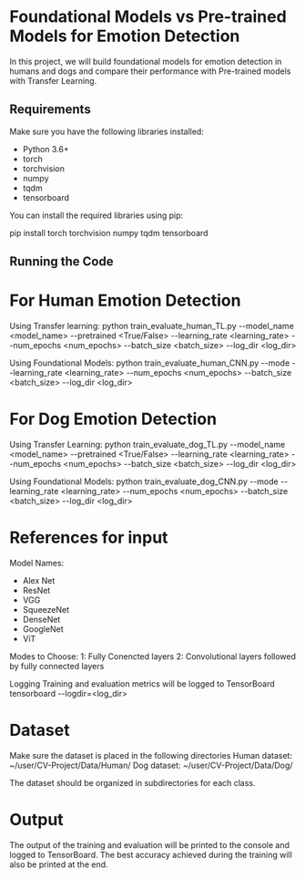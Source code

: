# Foundational Models vs Pre-trained Models for Emotion Detection
In this project, we will build foundational models for emotion detection in humans and dogs and compare their performance with Pre-trained models with Transfer Learning.

## Requirements

Make sure you have the following libraries installed:

- Python 3.6+
- torch
- torchvision
- numpy
- tqdm
- tensorboard


You can install the required libraries using pip:

pip install torch torchvision numpy tqdm tensorboard


## Running the Code

# For Human Emotion Detection

Using Transfer learning:
python train_evaluate_human_TL.py --model_name <model_name> --pretrained <True/False> --learning_rate <learning_rate> --num_epochs <num_epochs> --batch_size <batch_size> --log_dir <log_dir>

Using Foundational Models:
python train_evaluate_human_CNN.py --mode <mode> --learning_rate <learning_rate> --num_epochs <num_epochs> --batch_size <batch_size> --log_dir <log_dir>

# For Dog Emotion Detection

Using Transfer Learning:
python train_evaluate_dog_TL.py --model_name <model_name> --pretrained <True/False> --learning_rate <learning_rate> --num_epochs <num_epochs> --batch_size <batch_size> --log_dir <log_dir>

Using Foundational Models:
python train_evaluate_dog_CNN.py --mode <mode> --learning_rate <learning_rate> --num_epochs <num_epochs> --batch_size <batch_size> --log_dir <log_dir>


# References for input

Model Names:
- Alex Net
- ResNet
- VGG
- SqueezeNet
- DenseNet
- GoogleNet
- ViT

Modes to Choose:
1: Fully Conencted layers
2: Convolutional layers followed by fully connected layers

Logging
Training and evaluation metrics will be logged to TensorBoard
tensorboard --logdir=<log_dir>

# Dataset
Make sure the dataset is placed in the following directories
Human dataset: ~/user/CV-Project/Data/Human/
Dog dataset: ~/user/CV-Project/Data/Dog/

The dataset should be organized in subdirectories for each class.


# Output
The output of the training and evaluation will be printed to the console and logged to TensorBoard. The best accuracy achieved during the training will also be printed at the end.



